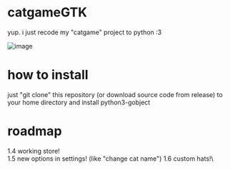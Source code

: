 # catgameGTK
yup. i just recode my "catgame" project to python :3

![image](https://github.com/user-attachments/assets/d7c60fc2-2bad-425e-85bf-4bda83b1a5dc)

# how to install
just "git clone" this repository (or download source code from release) to your home directory and install python3-gobject

# roadmap

1.4 working store!\
1.5 new options in settings! (like "change cat name")
1.6 custom hats!\
